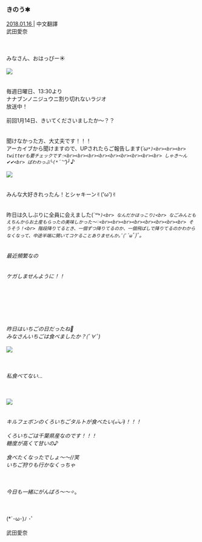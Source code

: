 ### きのう✱︎
<a target="_blank" rel="noreferrer noopener" href="">2018.01.16 </a>| 中文翻譯<a target="_blank" rel="noreferrer noopener" href=""></a><br>
武田愛奈<br><br><br><br>
みなさん、おはっぴー☀️<br><br>
<img src="../../../../../Album/Backup/Blog/Aina/Jan2018/20180116_Blog_Aina_#1.jpg"><br><br><br>
毎週日曜日、13:30より<br>
ナナブンノニジュウニ割り切れないラジオ<br>
放送中！<br><br>
前回1月14日、きいてくださいましたか〜？？<br><br><br>
聞けなかった方、大丈夫です！！！<br>
アーカイブから聞けますので、UPされたらご報告します(*´ω`*)<br><br><br>
twitterも要チェックです☝︎<br><br><br><br><br><br><br><br><br>
しゃき〜ん✔︎✔︎<br>
ぱわわっぷ╰(*´︶`*)╯♪<br><br>
<img src="../../../../../Album/Backup/Blog/Aina/Jan2018/20180116_Blog_Aina_#2.jpg"><br><br><br>
みんな大好きれったん！とシャキーン✌︎('ω')✌︎<br><br><br>
昨日は久しぶりに全員に会えました(*´꒳`*)<br>
なんだかほっこり♪<br>
なごみんともえちんからお土産もらったの美味しかった〜♡<br><br><br><br><br><br><br><br>
そうそう！<br>
階段降りてるとき、一個ずつ降りてるのか、一個飛ばしで降りてるのかわからなくなって、中途半端に開いてコケることありませんか｡ﾟ(ﾟ´ω`ﾟ)ﾟ｡<br><br><br>
最近頻繁なの<br><br><br>
ケガしませんように！！<br><br><br><br><br><br><br><br>
昨日はいちごの日だったね🍓<br>
みなさんいちごは食べましたか？(*ﾟ∀ﾟ*)<br><br>
<img src="../../../../../Album/Backup/Blog/Aina/Jan2018/20180116_Blog_Aina_#3.jpg"><br><br><br><br>
私食べてない…<br><br><br><br>
<img src="../../../../../Album/Backup/Blog/Aina/Jan2018/20180116_Blog_Aina_#4.jpg"><br><br><br>
キルフェボンのくろいちごタルトが食べたい(๑˃̵ᴗ˂̵)！！！<br><br>
くろいちごは千葉県産なのです！！！<br>
糖度が高くて甘いの♪<br><br>
食べたくなったでしょ〜〜//笑<br>
いちご狩りも行かなくっちゃ<br><br><br><br>
今日も一緒にがんばろ〜〜✧︎*。<br><br><br><br>
(*´･ω･)ﾉ ･ﾟ<br><br>
武田愛奈